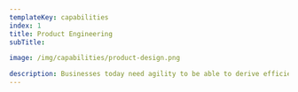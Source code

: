 ```yaml
---
templateKey: capabilities
index: 1
title: Product Engineering
subTitle: 

image: /img/capabilities/product-design.png

description: Businesses today need agility to be able to derive efficiency across the value chain. Technology products play a key role to drive these gains. Customers today are not just external, but any internal users are also key customers who demand equally good applications to execute their daily work. We use critical thinking, great UI UX, appropriate technology and industry best practices to create applications across industry verticals. Tekdi can help you right from the prototyping and MVP stage to launch and continuous evolution of the applications.
---
```

